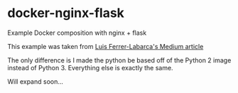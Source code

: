 # docker-nginx-flask
Example Docker composition with nginx + flask

This example was taken from [Luis Ferrer-Labarca's Medium article](https://medium.com/bitcraft/docker-composing-a-python-3-flask-app-line-by-line-93b721105777)

The only difference is I made the python be based off of the Python 2 image instead of Python 3.  Everything else is exactly the same.

Will expand soon...